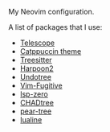 My Neovim configuration.

A list of packages that I use:
- [Telescope](https://github.com/nvim-telescope/telescope.nvim)
- [Catppuccin theme](https://github.com/catppuccin/nvim)
- [Treesitter](https://github.com/nvim-treesitter/nvim-treesitter)
- [Harpoon2](https://github.com/ThePrimeagen/harpoon/tree/harpoon2)
- [Undotree](https://github.com/mbbill/undotree)
- [Vim-Fugitive](https://github.com/tpope/vim-fugitive)
- [lsp-zero](https://github.com/VonHeikemen/lsp-zero.nvim?tab=readme-ov-file)
- [CHADtree](https://github.com/ms-jpq/chadtree)
- [pear-tree](https://github.com/tmsvg/pear-tree)
- [lualine](https://github.com/nvim-lualine/lualine.nvim)
